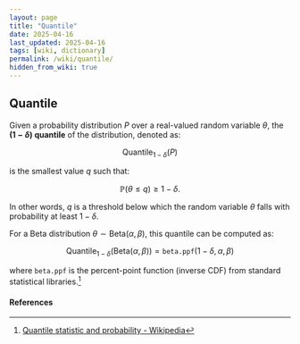 ```yaml
---
layout: page
title: "Quantile"
date: 2025-04-16
last_updated: 2025-04-16
tags: [wiki, dictionary]
permalink: /wiki/quantile/
hidden_from_wiki: true
---
```


## Quantile

Given a probability distribution $P$ over a real-valued random variable $\theta$, the **$(1 - \delta)$ quantile** of the distribution, denoted as:

$$
\text{Quantile}_{1 - \delta}(P)
$$

is the smallest value $q$ such that:

$$
\mathbb{P}(\theta \leq q) \geq 1 - \delta.
$$

In other words, $q$ is a threshold below which the random variable $\theta$ falls with probability at least $1 - \delta$.

For a Beta distribution $\theta \sim \text{Beta}(\alpha, \beta)$, this quantile can be computed as:

$$
\text{Quantile}_{1 - \delta}\left( \text{Beta}(\alpha, \beta) \right) = \texttt{beta.ppf}(1 - \delta, \alpha, \beta)
$$

where `beta.ppf` is the percent-point function (inverse CDF) from standard statistical libraries.[^1]


#### References

[^1]: [Quantile statistic and probability - Wikipedia](https://en.wikipedia.org/wiki/Quantile)

